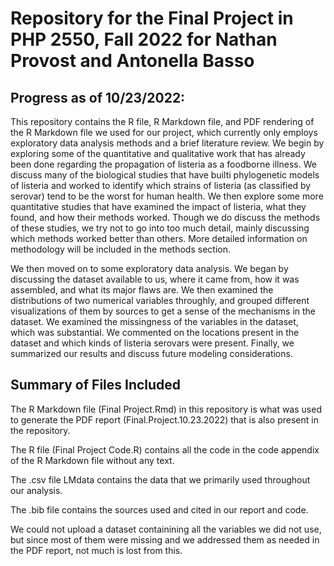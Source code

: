 # Repository for the Final Project in PHP 2550, Fall 2022 for Nathan Provost and Antonella Basso

## Progress as of 10/23/2022:

This repository contains the R file, R Markdown file, and PDF rendering of the R Markdown file we used for our project, which currently only employs exploratory data analysis methods and a brief literature review. We begin by exploring some of the quantitative and qualitative work that has already been done regarding the propagation of listeria as a foodborne illness. We discuss many of the biological studies that have builti phylogenetic models of listeria and worked to identify which strains of listeria (as classified by serovar) tend to be the worst for human health. We then explore some more quantitative studies that have examined the impact of listeria, what they found, and how their methods worked. Though we do discuss the methods of these studies, we try not to go into too much detail, mainly discussing which methods worked better than others. More detailed information on methodology will be included in the methods section.

We then moved on to some exploratory data analysis. We began by discussing the dataset available to us, where it came from, how it was assembled, and what its major flaws are. We then examined the distributions of two numerical variables throughly, and grouped different visualizations of them by sources to get a sense of the mechanisms in the dataset. We examined the missingness of the variables in the dataset, which was substantial. We commented on the locations present in the dataset and which kinds of listeria serovars were present. Finally, we summarized our results and discuss future modeling considerations.

## Summary of Files Included

The R Markdown file (Final Project.Rmd) in this repository is what was used to generate the PDF report (Final.Project.10.23.2022) that is also present in the repository.

The R file (Final Project Code.R) contains all the code in the code appendix of the R Markdown file without any text.

The .csv file LMdata contains the data that we primarily used throughout our analysis.

The .bib file contains the sources used and cited in our report and code.

We could not upload a dataset containining all the variables we did not use, but since most of them were missing and we addressed them as needed in the PDF report, not much is lost from this.
